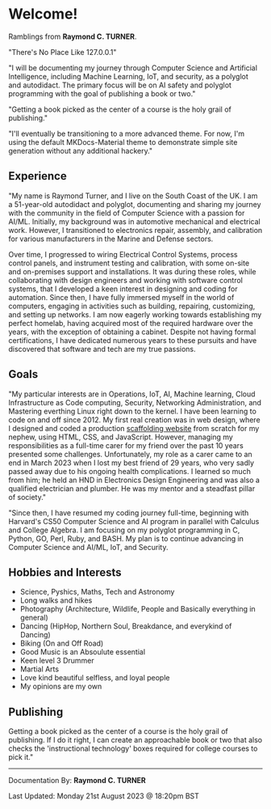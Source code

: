 # Welcome!

Ramblings from **Raymond C. TURNER**.

"There's No Place Like 127.0.0.1"

"I will be documenting my journey through Computer Science and Artificial Intelligence, including Machine Learning, IoT, and security, as a polyglot and autodidact. The primary focus will be on AI safety and polyglot programming with the goal of publishing a book or two."

"Getting a book picked as the center of a course is the holy grail of publishing."

"I'll eventually be transitioning to a more advanced theme. For now, I'm using the default MKDocs-Material theme to demonstrate simple site generation without any additional hackery."

## Experience

"My name is Raymond Turner, and I live on the South Coast of the UK. I am a 51-year-old autodidact and polyglot, documenting and sharing my journey with the community in the field of Computer Science with a passion for AI/ML. Initially, my background was in automotive mechanical and electrical work. However, I transitioned to electronics repair, assembly, and calibration for various manufacturers in the Marine and Defense sectors.

Over time, I progressed to wiring Electrical Control Systems, process control panels, and instrument testing and calibration, with some on-site and on-premises support and installations. It was during these roles, while collaborating with design engineers and working with software control systems, that I developed a keen interest in designing and coding for automation. Since then, I have fully immersed myself in the world of computers, engaging in activities such as building, repairing, customizing, and setting up networks. I am now eagerly working towards establishing my perfect homelab, having acquired most of the required hardware over the years, with the exception of obtaining a cabinet. Despite not having formal certifications, I have dedicated numerous years to these pursuits and have discovered that software and tech are my true passions.

## Goals

"My particular interests are in Operations, IoT, AI, Machine learning, Cloud Infrastructure as Code computing, Security, Networking Administration, and Mastering everthing Linux right down to the kernel. I have been learning to code on and off since 2012. My first real creation was in web design, where I designed and coded a production [scaffolding website](https://www.tailoredscaffolding.co.uk/) from scratch for my nephew, using HTML, CSS, and JavaScript. However, managing my responsibilities as a full-time carer for my friend over the past 10 years presented some challenges. Unfortunately, my role as a carer came to an end in March 2023 when I lost my best friend of 29 years, who very sadly passed away due to his ongoing health complications. I learned so much from him; he held an HND in Electronics Design Engineering and was also a qualified electrician and plumber. He was my mentor and a steadfast pillar of society."

"Since then, I have resumed my coding journey full-time, beginning with Harvard's CS50 Computer Science and AI program in parallel with Calculus and College Algebra. I am focusing on my polyglot programming in C, Python, GO, Perl, Ruby, and BASH. My plan is to continue advancing in Computer Science and AI/ML, IoT, and Security. 

## Hobbies and Interests
* Science, Pyshics, Maths, Tech and Astronomy
* Long walks and hikes
* Photography (Architecture, Wildlife, People and Basically everything in general)
* Dancing (HipHop, Northern Soul, Breakdance, and everykind of Dancing)
* Biking (On and Off Road)
* Good Music is an Absoulute essential
* Keen level 3 Drummer
* Martial Arts
* Love kind beautiful selfless, and loyal people
* My opinions are my own

## Publishing
Getting a book picked as the center of a course is the holy grail of publishing. If I do it right, I can create an approachable book or two that also checks the 'instructional technology' boxes required for college courses to pick it."

---

Documentation By: **Raymond C. TURNER**

Last Updated: Monday 21st August 2023 @ 18:20pm BST